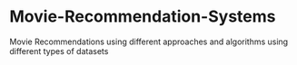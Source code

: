 # Movie-Recommendation-Systems
Movie Recommendations  using different approaches and algorithms using different types of datasets
